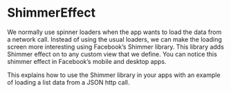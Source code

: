 # ShimmerEffect
We normally use spinner loaders when the app wants to load the data from a network call. Instead of using the usual loaders, we can make the loading screen more interesting using Facebook’s Shimmer library. This library adds Shimmer effect on to any custom view that we define. You can notice this shimmer effect in Facebook’s mobile and desktop apps.

This explains how to use the Shimmer library in your apps with an example of loading a list data from a JSON http call.
